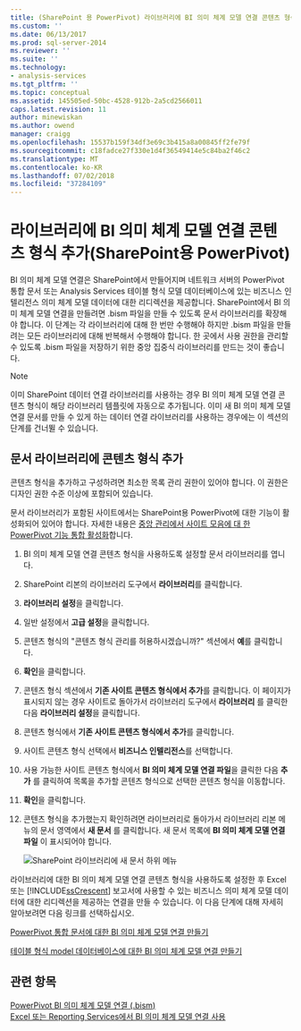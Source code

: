 ```yaml
---
title: (SharePoint 용 PowerPivot) 라이브러리에 BI 의미 체계 모델 연결 콘텐츠 형식 추가 | Microsoft Docs
ms.custom: ''
ms.date: 06/13/2017
ms.prod: sql-server-2014
ms.reviewer: ''
ms.suite: ''
ms.technology:
- analysis-services
ms.tgt_pltfrm: ''
ms.topic: conceptual
ms.assetid: 145505ed-50bc-4528-912b-2a5cd2566011
caps.latest.revision: 11
author: minewiskan
ms.author: owend
manager: craigg
ms.openlocfilehash: 15537b159f34df3e69c3b415a8a00845ff2fe79f
ms.sourcegitcommit: c18fadce27f330e1d4f36549414e5c84ba2f46c2
ms.translationtype: MT
ms.contentlocale: ko-KR
ms.lasthandoff: 07/02/2018
ms.locfileid: "37284109"
---
```

# <a name="add-a-bi-semantic-model-connection-content-type-to-a-library-powerpivot-for-sharepoint"></a>라이브러리에 BI 의미 체계 모델 연결 콘텐츠 형식 추가(SharePoint용 PowerPivot)
  BI 의미 체계 모델 연결은 SharePoint에서 만들어지며 네트워크 서버의 PowerPivot 통합 문서 또는 Analysis Services 테이블 형식 모델 데이터베이스에 있는 비즈니스 인텔리전스 의미 체계 모델 데이터에 대한 리디렉션을 제공합니다. SharePoint에서 BI 의미 체계 모델 연결을 만들려면 .bism 파일을 만들 수 있도록 문서 라이브러리를 확장해야 합니다. 이 단계는 각 라이브러리에 대해 한 번만 수행해야 하지만 .bism 파일을 만들려는 모든 라이브러리에 대해 반복해서 수행해야 합니다. 한 곳에서 사용 권한을 관리할 수 있도록 .bism 파일을 저장하기 위한 중앙 집중식 라이브러리를 만드는 것이 좋습니다.  
  
> [!NOTE]  
>  이미 SharePoint 데이터 연결 라이브러리를 사용하는 경우 BI 의미 체계 모델 연결 콘텐츠 형식이 해당 라이브러리 템플릿에 자동으로 추가됩니다. 이미 새 BI 의미 체계 모델 연결 문서를 만들 수 있게 하는 데이터 연결 라이브러리를 사용하는 경우에는 이 섹션의 단계를 건너뛸 수 있습니다.  
  
##  <a name="bkmk_addtype"></a> 문서 라이브러리에 콘텐츠 형식 추가  
 콘텐츠 형식을 추가하고 구성하려면 최소한 목록 관리 권한이 있어야 합니다. 이 권한은 디자인 권한 수준 이상에 포함되어 있습니다.  
  
 문서 라이브러리가 포함된 사이트에서는 SharePoint용 PowerPivot에 대한 기능이 활성화되어 있어야 합니다. 자세한 내용은 [중앙 관리에서 사이트 모음에 대 한 PowerPivot 기능 통합 활성화](activate-power-pivot-integration-for-site-collections-in-ca.md)합니다.  
  
1.  BI 의미 체계 모델 연결 콘텐츠 형식을 사용하도록 설정할 문서 라이브러리를 엽니다.  
  
2.  SharePoint 리본의 라이브러리 도구에서 **라이브러리**를 클릭합니다.  
  
3.  **라이브러리 설정**을 클릭합니다.  
  
4.  일반 설정에서 **고급 설정**을 클릭합니다.  
  
5.  콘텐츠 형식의 "콘텐츠 형식 관리를 허용하시겠습니까?" 섹션에서 **예**를 클릭합니다.  
  
6.  **확인**을 클릭합니다.  
  
7.  콘텐츠 형식 섹션에서 **기존 사이트 콘텐츠 형식에서 추가**를 클릭합니다. 이 페이지가 표시되지 않는 경우 사이트로 돌아가서 라이브러리 도구에서 **라이브러리** 를 클릭한 다음 **라이브러리 설정**을 클릭합니다.  
  
8.  콘텐츠 형식에서 **기존 사이트 콘텐츠 형식에서 추가**를 클릭합니다.  
  
9. 사이트 콘텐츠 형식 선택에서 **비즈니스 인텔리전스**를 선택합니다.  
  
10. 사용 가능한 사이트 콘텐츠 형식에서 **BI 의미 체계 모델 연결 파일**을 클릭한 다음 **추가** 를 클릭하여 목록을 추가할 콘텐츠 형식으로 선택한 콘텐츠 형식을 이동합니다.  
  
11. **확인**을 클릭합니다.  
  
12. 콘텐츠 형식을 추가했는지 확인하려면 라이브러리로 돌아가서 라이브러리 리본 메뉴의 문서 영역에서 **새 문서** 를 클릭합니다. 새 문서 목록에 **BI 의미 체계 모델 연결 파일** 이 표시되어야 합니다.  
  
     ![SharePoint 라이브러리에 새 문서 하위 메뉴](../media/ssas-bismconnection-new.gif "SharePoint 라이브러리에 새 문서 하위 메뉴")  
  
 라이브러리에 대한 BI 의미 체계 모델 연결 콘텐츠 형식을 사용하도록 설정한 후 Excel 또는 [!INCLUDE[ssCrescent](../../includes/sscrescent-md.md)] 보고서에 사용할 수 있는 비즈니스 의미 체계 모델 데이터에 대한 리디렉션을 제공하는 연결을 만들 수 있습니다. 이 다음 단계에 대해 자세히 알아보려면 다음 링크를 선택하십시오.  
  
 [PowerPivot 통합 문서에 대한 BI 의미 체계 모델 연결 만들기](create-a-bi-semantic-model-connection-to-a-power-pivot-workbook.md)  
  
 [테이블 형식 model 데이터베이스에 대한 BI 의미 체계 모델 연결 만들기](create-a-bi-semantic-model-connection-to-a-tabular-model-database.md)  
  
## <a name="see-also"></a>관련 항목  
 [PowerPivot BI 의미 체계 모델 연결 &#40;.bism&#41;](power-pivot-bi-semantic-model-connection-bism.md)   
 [Excel 또는 Reporting Services에서 BI 의미 체계 모델 연결 사용](use-a-bi-semantic-model-connection-in-excel-or-reporting-services.md)  
  
  
